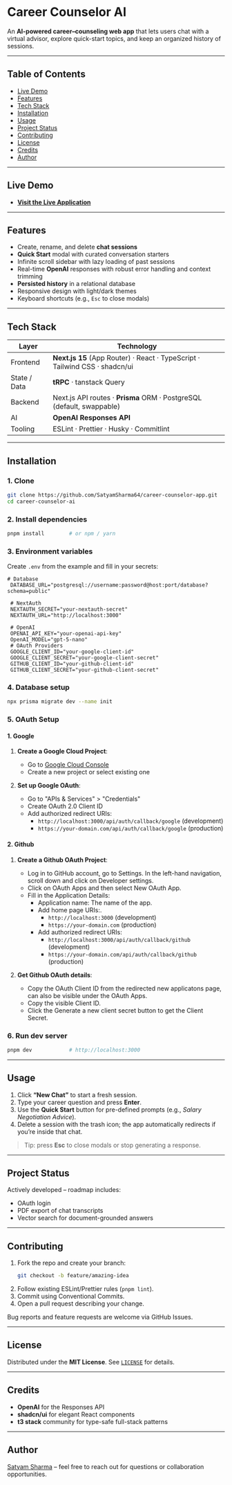 # Career Counselor AI

An **AI-powered career–counseling web app** that lets users chat with a virtual advisor, explore quick-start topics, and keep an organized history of sessions.

---

## Table of Contents
- [Live Demo](#live-demo)
- [Features](#features)
- [Tech Stack](#tech-stack)
- [Installation](#installation)
- [Usage](#usage)
- [Project Status](#project-status)
- [Contributing](#contributing)
- [License](#license)
- [Credits](#credits)
- [Author](#author)

---

## Live Demo
- **[Visit the Live Application](https://career-counselor-alpha.vercel.app/)**

---

## Features
- Create, rename, and delete **chat sessions**  
- **Quick Start** modal with curated conversation starters  
- Infinite scroll sidebar with lazy loading of past sessions  
- Real-time **OpenAI** responses with robust error handling and context trimming  
- **Persisted history** in a relational database  
- Responsive design with light/dark themes  
- Keyboard shortcuts (e.g., `Esc` to close modals)

---

## Tech Stack
| Layer | Technology |
|-------|------------|
| Frontend | **Next.js 15** (App Router) · React · TypeScript · Tailwind CSS · shadcn/ui |
| State / Data | **tRPC** · tanstack Query |
| Backend | Next.js API routes · **Prisma** ORM · PostgreSQL (default, swappable) |
| AI | **OpenAI Responses API** |
| Tooling | ESLint · Prettier · Husky · Commitlint |

---

## Installation

### 1. Clone
   ```bash
   git clone https://github.com/SatyamSharma64/career-counselor-app.git
   cd career-counselor-ai
   ```

### 2. Install dependencies
   ```bash
   pnpm install        # or npm / yarn
   ```

### 3. Environment variables

   Create `.env` from the example and fill in your secrets:

   ```env
   # Database
    DATABASE_URL="postgresql://username:password@host:port/database?schema=public"

    # NextAuth
    NEXTAUTH_SECRET="your-nextauth-secret"
    NEXTAUTH_URL="http://localhost:3000"

    # OpenAI
    OPENAI_API_KEY="your-openai-api-key"
    OpenAI_MODEL="gpt-5-nano"
    # OAuth Providers 
    GOOGLE_CLIENT_ID="your-google-client-id"
    GOOGLE_CLIENT_SECRET="your-google-client-secret"
    GITHUB_CLIENT_ID="your-github-client-id"
    GITHUB_CLIENT_SECRET="your-github-client-secret"
   ```

### 4. Database setup
   ```bash
   npx prisma migrate dev --name init
   ```

### 5. OAuth Setup

#### 1. Google
1. **Create a Google Cloud Project**:

   - Go to [Google Cloud Console](https://console.cloud.google.com/)
   - Create a new project or select existing one

2. **Set up Google OAuth**:
   - Go to "APIs & Services" > "Credentials"
   - Create OAuth 2.0 Client ID
   - Add authorized redirect URIs:
     - `http://localhost:3000/api/auth/callback/google` (development)
     - `https://your-domain.com/api/auth/callback/google` (production)

#### 2. Github
1. **Create a Github OAuth Project**:

   - Log in to GitHub account, go to Settings. In the left-hand navigation, scroll down and click on Developer settings.
   - Click on OAuth Apps and then select New OAuth App.
   - Fill in the Application Details:
        - Application name: The name of the app.
        - Add home page URIs:.
            - `http://localhost:3000` (development)
            - `https://your-domain.com` (production)
        - Add authorized redirect URIs:
            - `http://localhost:3000/api/auth/callback/github` (development)
            - `https://your-domain.com/api/auth/callback/github` (production)

2. **Get Github OAuth details**:
   - Copy the OAuth Client ID from the redirected new applicatons page, can also be visible under the OAuth Apps.
    - Copy the visible Client ID. 
    - Click the Generate a new client secret button to get the Client Secret.

### 6. Run dev server
   ```bash
   pnpm dev            # http://localhost:3000
   ```

---

## Usage

1. Click **“New Chat”** to start a fresh session.  
2. Type your career question and press **Enter**.  
3. Use the **Quick Start** button for pre-defined prompts (e.g., *Salary Negotiation Advice*).  
4. Delete a session with the trash icon; the app automatically redirects if you’re inside that chat.  

> Tip: press **Esc** to close modals or stop generating a response.

---

## Project Status
Actively developed – roadmap includes:
- OAuth login
- PDF export of chat transcripts
- Vector search for document-grounded answers

---

## Contributing

1. Fork the repo and create your branch:
   ```bash
   git checkout -b feature/amazing-idea
   ```
2. Follow existing ESLint/Prettier rules (`pnpm lint`).
3. Commit using Conventional Commits.
4. Open a pull request describing your change.

Bug reports and feature requests are welcome via GitHub Issues.

---

## License
Distributed under the **MIT License**. See [`LICENSE`](./LICENSE) for details.

---

## Credits
- **OpenAI** for the Responses API  
- **shadcn/ui** for elegant React components  
- **t3 stack** community for type-safe full-stack patterns  

---

## Author
[Satyam Sharma](https://satyam-sharma.vercel.app/) – feel free to reach out for questions or collaboration opportunities.